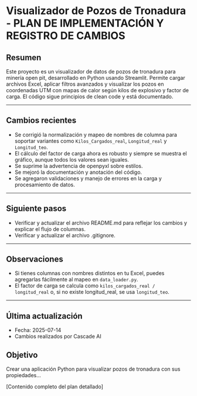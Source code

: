 # Visualizador de Pozos de Tronadura - PLAN DE IMPLEMENTACIÓN Y REGISTRO DE CAMBIOS

## Resumen
Este proyecto es un visualizador de datos de pozos de tronadura para minería open pit, desarrollado en Python usando Streamlit. Permite cargar archivos Excel, aplicar filtros avanzados y visualizar los pozos en coordenadas UTM con mapas de calor según kilos de explosivo y factor de carga. El código sigue principios de clean code y está documentado.

---

## Cambios recientes
- Se corrigió la normalización y mapeo de nombres de columna para soportar variantes como `Kilos_Cargados_real`, `Longitud_real` y `Longitud_teo`.
- El cálculo del factor de carga ahora es robusto y siempre se muestra el gráfico, aunque todos los valores sean iguales.
- Se suprime la advertencia de openpyxl sobre estilos.
- Se mejoró la documentación y anotación del código.
- Se agregaron validaciones y manejo de errores en la carga y procesamiento de datos.

---

## Siguiente pasos
- Verificar y actualizar el archivo README.md para reflejar los cambios y explicar el flujo de columnas.
- Verificar y actualizar el archivo .gitignore.

---

## Observaciones
- Si tienes columnas con nombres distintos en tu Excel, puedes agregarlas fácilmente al mapeo en `data_loader.py`.
- El factor de carga se calcula como `kilos_cargados_real / longitud_real` o, si no existe longitud_real, se usa `longitud_teo`.

---

## Última actualización
- Fecha: 2025-07-14
- Cambios realizados por Cascade AI

## Objetivo
Crear una aplicación Python para visualizar pozos de tronadura con sus propiedades...

[Contenido completo del plan detallado]
